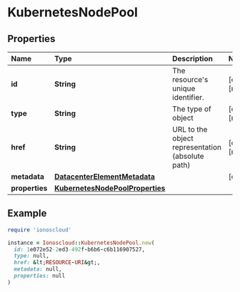 # KubernetesNodePool

## Properties

| Name | Type | Description | Notes |
| :--- | :--- | :--- | :--- |
| **id** | **String** | The resource's unique identifier. | \[optional\]\[readonly\] |
| **type** | **String** | The type of object | \[optional\]\[readonly\] |
| **href** | **String** | URL to the object representation \(absolute path\) | \[optional\]\[readonly\] |
| **metadata** | [**DatacenterElementMetadata**](datacenterelementmetadata.md) |  | \[optional\] |
| **properties** | [**KubernetesNodePoolProperties**](kubernetesnodepoolproperties.md) |  |  |

## Example

```ruby
require 'ionoscloud'

instance = Ionoscloud::KubernetesNodePool.new(
  id: 1e072e52-2ed3-492f-b6b6-c6b116907527,
  type: null,
  href: &lt;RESOURCE-URI&gt;,
  metadata: null,
  properties: null
)
```

